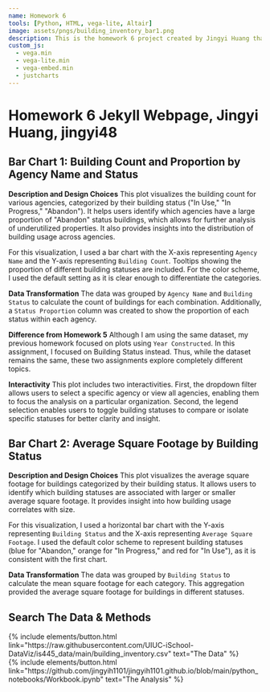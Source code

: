 ```yaml
---
name: Homework 6
tools: [Python, HTML, vega-lite, Altair]
image: assets/pngs/building_inventory_bar1.png
description: This is the homework 6 project created by Jingyi Huang that uses vega-lite and Altair for interactive visualizations.
custom_js:
  - vega.min
  - vega-lite.min
  - vega-embed.min
  - justcharts
---
```


# Homework 6 Jekyll Webpage, Jingyi Huang, jingyi48

## Bar Chart 1: Building Count and Proportion by Agency Name and Status

<vegachart schema-url="{{ site.baseurl }}/assets/json/building_inventory_bar1.json" style="width: 100%"></vegachart>

**Description and Design Choices**
This plot visualizes the building count for various agencies, categorized by their building status ("In Use," "In Progress," "Abandon"). It helps users identify which agencies have a large proportion of "Abandon" status buildings, which allows for further analysis of underutilized properties. It also provides insights into the distribution of building usage across agencies.

For this visualization, I used a bar chart with the X-axis representing `Agency Name` and the Y-axis representing `Building Count`. Tooltips showing the proportion of different building statuses are included. For the color scheme, I used the default setting as it is clear enough to differentiate the categories.

**Data Transformation**
The data was grouped by `Agency Name` and `Building Status` to calculate the count of buildings for each combination. Additionally, a `Status Proportion` column was created to show the proportion of each status within each agency.

**Difference from Homework 5**
Although I am using the same dataset, my previous homework focused on plots using `Year Constructed`. In this assignment, I focused on Building Status instead. Thus, while the dataset remains the same, these two assignments explore completely different topics.

**Interactivity**
This plot includes two interactivities. First, the dropdown filter allows users to select a specific agency or view all agencies, enabling them to focus the analysis on a particular organization. Second, the legend selection enables users to toggle building statuses to compare or isolate specific statuses for better clarity and insight.

## Bar Chart 2: Average Square Footage by Building Status

<vegachart schema-url="{{ site.baseurl }}/assets/json/building_inventory_bar2.json" style="width: 100%"></vegachart>

**Description and Design Choices**
This plot visualizes the average square footage for buildings categorized by their building status. It allows users to identify which building statuses are associated with larger or smaller average square footage. It provides insight into how building usage correlates with size.

For this visualization, I used a horizontal bar chart with the Y-axis representing `Building Status` and the X-axis representing `Average Square Footage`. I used the default color scheme to represent building statuses (blue for "Abandon," orange for "In Progress," and red for "In Use"), as it is consistent with the first chart.

**Data Transformation**
The data was grouped by `Building Status` to calculate the mean square footage for each category. This aggregation provided the average square footage for buildings in different statuses.

## Search The Data & Methods

<div class="left">
{% include elements/button.html link="https://raw.githubusercontent.com/UIUC-iSchool-DataViz/is445_data/main/building_inventory.csv" text="The Data" %}
</div>

<div class="right">
{% include elements/button.html link="https://github.com/jingyih1101/jingyih1101.github.io/blob/main/python_notebooks/Workbook.ipynb" text="The Analysis" %}
</div>
